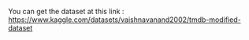You can get the dataset at this link : https://www.kaggle.com/datasets/vaishnavanand2002/tmdb-modified-dataset
